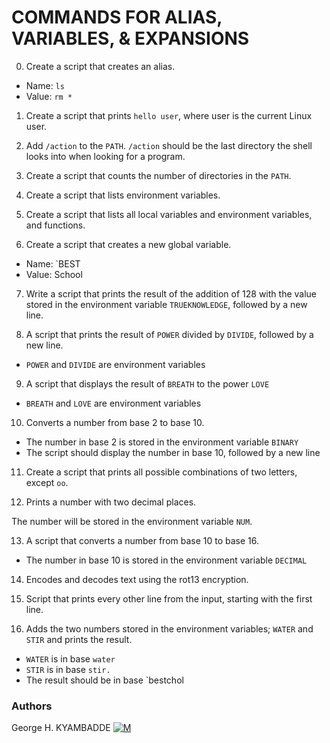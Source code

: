 # COMMANDS FOR ALIAS, VARIABLES, & EXPANSIONS

0. Create a script that creates an alias.

  * Name: `ls`
  * Value: `rm *`

1. Create a script that prints `hello user`, where user is the current Linux
user.

2. Add `/action` to the `PATH`. `/action` should be the last directory the shell
looks into when looking for a program.

3. Create a script that counts the number of directories in the `PATH`.

4. Create a script that lists environment variables.

5. Create a script that lists all local variables and environment variables, and
functions.

6. Create a script that creates a new global variable.

  * Name: `BEST
  * Value: School

7. Write a script that prints the result of the addition of 128 with the value
stored in the environment variable `TRUEKNOWLEDGE`, followed by a new line.

8. A script that prints the result of `POWER` divided by `DIVIDE`, followed
by a new line.

  * `POWER` and `DIVIDE` are environment variables

9. A script that displays the result of `BREATH` to the power `LOVE`

  * `BREATH` and `LOVE` are environment variables
 
10. Converts a number from base 2 to base 10.

  * The number in base 2 is stored in the environment variable `BINARY`
  * The script should display the number in base 10, followed by a new line

 
11. Create a script that prints all possible combinations of two letters, except
`oo`.

12. Prints a number with two decimal places.

The number will be stored in the environment variable `NUM`.

13. A script that converts a number from base 10 to base 16.

  * The number in base 10 is stored in the environment variable `DECIMAL`
  
14. Encodes and decodes text using the rot13 encryption.

15. Script that prints every other line from the input, starting with 
the first line.

16. Adds the two numbers stored in the environment variables; `WATER` and `STIR` and prints the result.

  * `WATER` is in base `water`
  * `STIR` is in base `stir.`
  * The result should be in base `bestchol
  
### Authors
George H. KYAMBADDE [![M](https://upload.wikimedia.org/wikipedia/fr/thumb/c/c8/Twitter_Bird.svg/30px-Twitter_Bird.svg.png)](https://twitter.com/hk14_h)
